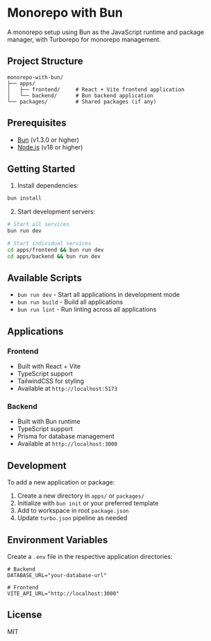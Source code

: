 # Monorepo with Bun

A monorepo setup using Bun as the JavaScript runtime and package manager, with Turborepo for monorepo management.

## Project Structure

```
monorepo-with-bun/
├── apps/
│   ├── frontend/     # React + Vite frontend application
│   └── backend/      # Bun backend application
└── packages/         # Shared packages (if any)
```

## Prerequisites

- [Bun](https://bun.sh) (v1.3.0 or higher)
- [Node.js](https://nodejs.org) (v18 or higher)

## Getting Started

1. Install dependencies:

```bash
bun install
```

2. Start development servers:

```bash
# Start all services
bun run dev

# Start individual services
cd apps/frontend && bun run dev
cd apps/backend && bun run dev
```

## Available Scripts

- `bun run dev` - Start all applications in development mode
- `bun run build` - Build all applications
- `bun run lint` - Run linting across all applications

## Applications

### Frontend

- Built with React + Vite
- TypeScript support
- TailwindCSS for styling
- Available at `http://localhost:5173`

### Backend

- Built with Bun runtime
- TypeScript support
- Prisma for database management
- Available at `http://localhost:3000`

## Development

To add a new application or package:

1. Create a new directory in `apps/` or `packages/`
2. Initialize with `bun init` or your preferred template
3. Add to workspace in root `package.json`
4. Update `turbo.json` pipeline as needed

## Environment Variables

Create a `.env` file in the respective application directories:

```env
# Backend
DATABASE_URL="your-database-url"

# Frontend
VITE_API_URL="http://localhost:3000"
```

## License

MIT
